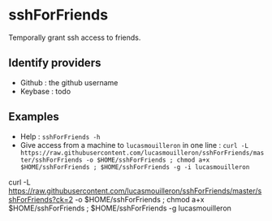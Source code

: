 sshForFriends
=============

Temporally grant ssh access to friends.

Identify providers
------------------
- Github : the github username
- Keybase : todo

Examples
--------
- Help : `sshForFriends -h`
- Give access from a machine to `lucasmouilleron` in one line : `curl -L https://raw.githubusercontent.com/lucasmouilleron/sshForFriends/master/sshForFriends -o $HOME/sshForFriends ; chmod a+x $HOME/sshForFriends ; $HOME/sshForFriends -g -i lucasmouilleron`

curl -L https://raw.githubusercontent.com/lucasmouilleron/sshForFriends/master/sshForFriends?ck=2 -o $HOME/sshForFriends ; chmod a+x $HOME/sshForFriends ; $HOME/sshForFriends -g lucasmouilleron
